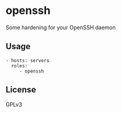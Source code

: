openssh
=========================

Some hardening for your OpenSSH daemon


Usage
-------------------------

    - hosts: servers
      roles:
         - openssh


License
-------------------------

GPLv3
